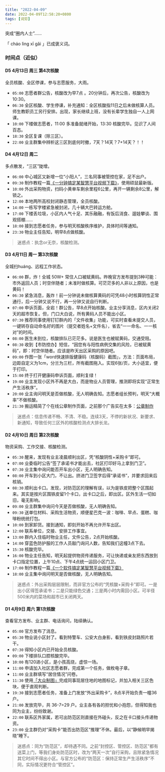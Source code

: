 ```yaml
---
title: "2022-04-09"
date: 2022-04-09T12:58:20+0800
tags: [词穷]
---
```


突成“圈内人士”…… 

「 cháo lìng xī gǎi 」已成褒义词。

<!--more-->
### 时间点（近似）

#### D5 4月13日 周三 第4次核酸

全员核酸、全区停课，参与志愿服务，大雨。

- `05:00` 志愿者群公告，核酸改为早7点 。20分钟后，再次公告，核酸改为10:30。
- `06:30` 全区核酸、学生停课，补充通知：全区核酸指11日之后未做核算人员。师生教职员工另行安排。出现，家长继续上班，没有长辈学生独自一人上网课。
- `10:00` 下楼做志愿者，11:00 多准备就绪开始，13:30 核酸完毕。见识了人间百态。
- `18:30` 全区复课（除三区）。
- `22:00` 业主群集中辨析这三区到底何时撤，7天？14天？7+14天？！！

#### D4 4月12日 周二

多点散发，“三区”陡增。

- `06:00` 中心城区又新增一位“小阳人”，三名同事被管控在家，足不出户。
- `09:30` 制作教程一篇[《一分钟搞定某智慧平台视频下载》](https://www.yuque.com/lmm214/tech/rseo1l)，使用硕鼠最新版。
- `10:00` 外出采购物资，扫码小黄单车剩余里程6公里，再开一辆剩余8公里，解锁之。
- `12:00` 本地两所高校封闭静态管理，全员核酸。
- `14:00` 一栋写字楼紧急被封闭，几十辆大巴转运方舱。
- `17:00` 下楼丢垃圾，小区内人气十足、其乐融融，有饭后消食、遛娃攀谈、围观搭棚……
- `18:00` 接到志愿者任务，参与明天核酸秩序维护，具体时间等通知。
- `23:30` 物业主任告知，明早8点做核酸。

> 迷惑点：执念or无奈，核酸检测。

#### D3 4月11日 周一 第3次核酸

全城扫huáng、远程工作状态。

- `06:00` 群，炸！全城 50W+ 常住人口被赋黄码。昨晚官方发布提到3种可能：市外返回人员；时空伴随者；未准时做核算。可茫茫多的人非以上原因，也是黄码！
- `06:30` 紧急消息，轰炸！前一分钟说未做核算黄码的可凭48小时核算阴性正常通行，后一分钟又说不行，再一分钟又说自行判断。
- `07:00` 申诉页面，全宕！群公告，早8点开始核酸。业主分享消息，区内关闭2天的超市恢复。但，门口大白说，所有黄码人员不能出小区。
- `07:30` 推荐同事使用钉钉群内的「文件收集」功能，可实时查看未提交人员，一键转存自动命名好的图片（提交者姓名+文件名），省去“一一命名、一一核对”的时间。
- `08:00` 医生未到位，核酸排队已茫茫多。说是医生也被赋黄码，交通受阻。
- `08:30` 收到【市防控办】短信，“因您有与阳性病例交集的风险，已被赋黄码”，即：时空伴随者。应该是昨天出区采购的原因吧。
- `09:00` 作图一张「word快速排版健康码（核酸码）截图」，方法：页面布局，边距自定义为1cm，分兰为三栏，所有截图拖入。实现6张/页，大小适宜，便于打印。
- `15:00` 终于打开健康码申诉页面，顺利复绿！
- `19:00` 业主发现小区外不再是大白，而是物业人员管理，推测即将实现“正常生产生活秩序”。
- `20:00` 业主询问明天是否做核酸，无人明确告知。志愿者组长预判，明天“大概率”不做核酸。
- `21:30` 搬运精简了个在线公章制作页面，之前那个广告实在太多：[公章制作](https://edui123.com/gongzhang/)

> 迷惑点：信息传递不畅、不清、不稳。连续3天，不停的新状况、新要求、新通知，导致任何三区外的核酸检测点大排长龙。

#### D2 4月10日 周日 第2次核酸

物资采购、工作交接、核酸检测。

- `05:30` 醒来，发现有业主凌晨顺利出区，凭“核酸阴性+采购卡”即可。
- `07:00` 业委临时公告“签了承诺书才能出去，社区打印好马上拿到门卫”。
- `07:30` 业主集中询问能否开车出小区，无人明确告知。
- `08:00` 开车到小区大门，不让出。挤进门卫签字后得“承诺书”，并要求回来后核销。
- `08:30` 顺利出卡口。发现，对防范区的理解有误，以为是铁皮把整个区围起来。其实是按片区围铁皮留1个卡口，出卡口之后，即出区。区外生活一切如旧，毫无影响。
- `09:00` 业主群集中询问今天是否做核酸，无人明确告知。
- `09:30` 送单位材料、采购生活物资，顺便星巴克一波：咖啡、早点、蛋糕、咖啡粉统统打包。
- `10:00` 到家卸货。接到通知，即刻开始不再允许开车出区。
- `12:00` 联系单位，交接、安排工作事宜。
- `13:00` 群内入住临时物业主任，文件公告，2点开始核酸。
- `14:00` 穿蓝色防护服的工作人员敲门询问人数，告知我们这幢3点下去。
- `15:30` 核酸完毕。
- `16:00` 物业主任告知，明天起提供物资传递服务，可让快递或亲友把东西放到卡口指定位置，上午10点、下午4点统一运回小区门卫。
- `17:00` 制作教程一篇[《一个软件搞定某智慧平台视频下载》](https://www.yuque.com/lmm214/tech/vem5lv)
- `18:00` 业主集中询问明天是否做核酸，无人明确告知。

> 迷惑点：外出采购层层限制，而非官方公布的“凭核酸+采购卡”即可。一是出小区得签承诺书；二是只能绿色交通；三是两小时内需回小区。可半径500米内的菜场和超市已关闭两天。

#### D1 4月9日 周六 第1次核酸

查看官方发布、业主群、电话询问，陆续确认。

- `05:00` 官方发布了消息。
- `05:30` 物业说小区封了。看到特警车、公安大白身影，看到铁皮封路照片若干。
- `07:30` 得知小区内已开始全员核酸。
- `09:00` 下楼排队口腔核酸完毕。
- `10:00` 有120进小区，是小孩高烧，虚惊一场。
- `11:00` 申请加入社区志愿者群，完成第一个任务，做枚电子章。
- `11:00` 业主群填写“居住情况”问卷。
- `11:30` 使用[「大众制图」](https://g.dituhui.com/new/)完成同事现居住地的地图标记，并加入相关三区色块，便于直观判断。
- `19:30` 接到志愿者任务，准备上门发放“外出采购卡”，8点半开始负责一幢36户。
- `21:00` 发放完毕，共 36-7=29 户。业主各有各的担忧和小抱怨，但得知我也同为业主，纷纷致谢。
- `22:00` 联系区外家属，若可出防范区则直接在外碰头，反之在卡口接头传递物资。
- `23:00` 业主群仍对“采购卡”能否出防范区“推理”不休。最后，以“静候明早揭晓”睡下。

> 迷惑点：同为“防范区”，却待遇不同。之前“封控区、管控区、防范区”都有送菜上门，等我们身处防范区时，改为“两天一次”自行采购，且除紧急情况其它时间不得出小区。与官方公布的“防范区：保持正常生产生活秩序”不同，实际情况更符合“管控区”。
